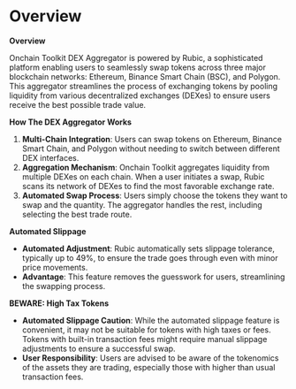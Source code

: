 # Overview

**Overview**

Onchain Toolkit DEX Aggregator is powered by Rubic, a sophisticated platform enabling users to seamlessly swap tokens across three major blockchain networks: Ethereum, Binance Smart Chain (BSC), and Polygon. This aggregator streamlines the process of exchanging tokens by pooling liquidity from various decentralized exchanges (DEXes) to ensure users receive the best possible trade value.

**How The DEX Aggregator Works**

1. **Multi-Chain Integration**: Users can swap tokens on Ethereum, Binance Smart Chain, and Polygon without needing to switch between different DEX interfaces.
2. **Aggregation Mechanism**: Onchain Toolkit aggregates liquidity from multiple DEXes on each chain. When a user initiates a swap, Rubic scans its network of DEXes to find the most favorable exchange rate.
3. **Automated Swap Process**: Users simply choose the tokens they want to swap and the quantity. The aggregator handles the rest, including selecting the best trade route.

**Automated Slippage**

* **Automated Adjustment**: Rubic automatically sets slippage tolerance, typically up to 49%, to ensure the trade goes through even with minor price movements.
* **Advantage**: This feature removes the guesswork for users, streamlining the swapping process.

**BEWARE: High Tax Tokens**

* **Automated Slippage Caution**: While the automated slippage feature is convenient, it may not be suitable for tokens with high taxes or fees. Tokens with built-in transaction fees might require manual slippage adjustments to ensure a successful swap.
* **User Responsibility**: Users are advised to be aware of the tokenomics of the assets they are trading, especially those with higher than usual transaction fees.

